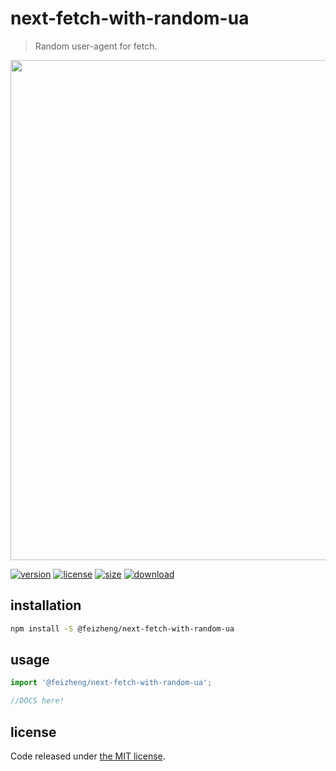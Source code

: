 # next-fetch-with-random-ua
> Random user-agent for fetch.

<img src="https://tva1.sinaimg.cn/large/007S8ZIlgy1gg7qnfxszaj30rt03qwft.jpg" width="800" />

[![version][version-image]][version-url]
[![license][license-image]][license-url]
[![size][size-image]][size-url]
[![download][download-image]][download-url]

## installation
```bash
npm install -S @feizheng/next-fetch-with-random-ua
```

## usage
```js
import '@feizheng/next-fetch-with-random-ua';

//DOCS here!
```

## license
Code released under [the MIT license](https://github.com/afeiship/next-fetch-with-random-ua/blob/master/LICENSE.txt).

[version-image]: https://img.shields.io/npm/v/@feizheng/next-fetch-with-random-ua
[version-url]: https://npmjs.org/package/@feizheng/next-fetch-with-random-ua

[license-image]: https://img.shields.io/npm/l/@feizheng/next-fetch-with-random-ua
[license-url]: https://github.com/afeiship/next-fetch-with-random-ua/blob/master/LICENSE.txt

[size-image]: https://img.shields.io/bundlephobia/minzip/@feizheng/next-fetch-with-random-ua
[size-url]: https://github.com/afeiship/next-fetch-with-random-ua/blob/master/dist/next-fetch-with-random-ua.min.js

[download-image]: https://img.shields.io/npm/dm/@feizheng/next-fetch-with-random-ua
[download-url]: https://www.npmjs.com/package/@feizheng/next-fetch-with-random-ua
